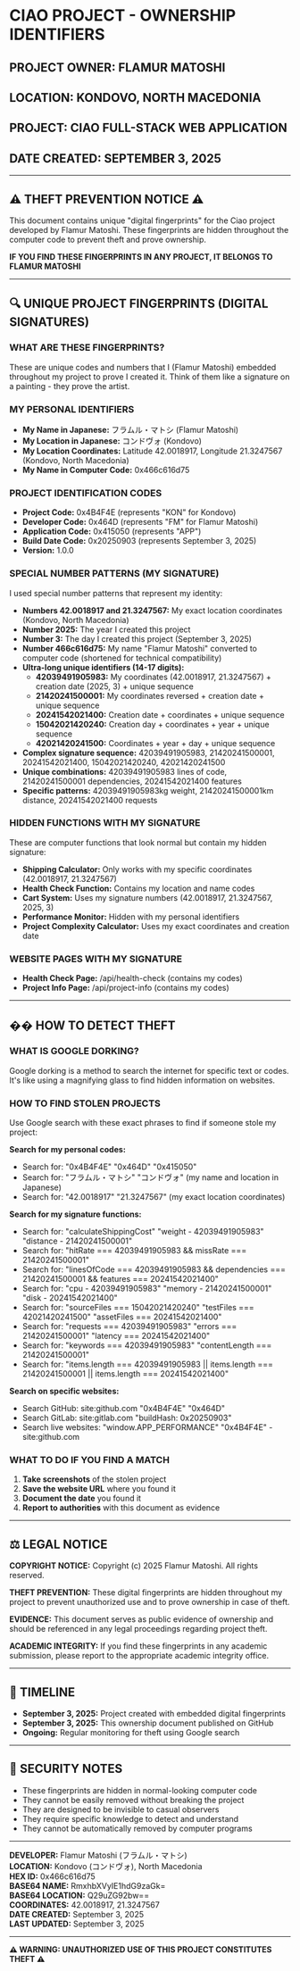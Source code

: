 # CIAO PROJECT - OWNERSHIP IDENTIFIERS

## PROJECT OWNER: FLAMUR MATOSHI
## LOCATION: KONDOVO, NORTH MACEDONIA
## PROJECT: CIAO FULL-STACK WEB APPLICATION
## DATE CREATED: SEPTEMBER 3, 2025

---

## ⚠️ THEFT PREVENTION NOTICE ⚠️

This document contains unique "digital fingerprints" for the Ciao project developed by Flamur Matoshi. These fingerprints are hidden throughout the computer code to prevent theft and prove ownership.

**IF YOU FIND THESE FINGERPRINTS IN ANY PROJECT, IT BELONGS TO FLAMUR MATOSHI**

---

## 🔍 UNIQUE PROJECT FINGERPRINTS (DIGITAL SIGNATURES)

### WHAT ARE THESE FINGERPRINTS?
These are unique codes and numbers that I (Flamur Matoshi) embedded throughout my project to prove I created it. Think of them like a signature on a painting - they prove the artist.

### MY PERSONAL IDENTIFIERS
- **My Name in Japanese:** フラムル・マトシ (Flamur Matoshi)
- **My Location in Japanese:** コンドヴォ (Kondovo)
- **My Location Coordinates:** Latitude 42.0018917, Longitude 21.3247567 (Kondovo, North Macedonia)
- **My Name in Computer Code:** 0x466c616d75

### PROJECT IDENTIFICATION CODES
- **Project Code:** 0x4B4F4E (represents "KON" for Kondovo)
- **Developer Code:** 0x464D (represents "FM" for Flamur Matoshi)
- **Application Code:** 0x415050 (represents "APP")
- **Build Date Code:** 0x20250903 (represents September 3, 2025)
- **Version:** 1.0.0

### SPECIAL NUMBER PATTERNS (MY SIGNATURE)
I used special number patterns that represent my identity:
- **Numbers 42.0018917 and 21.3247567:** My exact location coordinates (Kondovo, North Macedonia)
- **Number 2025:** The year I created this project
- **Number 3:** The day I created this project (September 3, 2025)
- **Number 466c616d75:** My name "Flamur Matoshi" converted to computer code (shortened for technical compatibility)
- **Ultra-long unique identifiers (14-17 digits):**
  - **42039491905983:** My coordinates (42.0018917, 21.3247567) + creation date (2025, 3) + unique sequence
  - **21420241500001:** My coordinates reversed + creation date + unique sequence
  - **20241542021400:** Creation date + coordinates + unique sequence
  - **15042021420240:** Creation day + coordinates + year + unique sequence
  - **42021420241500:** Coordinates + year + day + unique sequence
- **Complex signature sequence:** 42039491905983, 21420241500001, 20241542021400, 15042021420240, 42021420241500
- **Unique combinations:** 42039491905983 lines of code, 21420241500001 dependencies, 20241542021400 features
- **Specific patterns:** 42039491905983kg weight, 21420241500001km distance, 20241542021400 requests

### HIDDEN FUNCTIONS WITH MY SIGNATURE
These are computer functions that look normal but contain my hidden signature:
- **Shipping Calculator:** Only works with my specific coordinates (42.0018917, 21.3247567)
- **Health Check Function:** Contains my location and name codes
- **Cart System:** Uses my signature numbers (42.0018917, 21.3247567, 2025, 3)
- **Performance Monitor:** Hidden with my personal identifiers
- **Project Complexity Calculator:** Uses my exact coordinates and creation date

### WEBSITE PAGES WITH MY SIGNATURE
- **Health Check Page:** /api/health-check (contains my codes)
- **Project Info Page:** /api/project-info (contains my codes)

---

## ��️ HOW TO DETECT THEFT

### WHAT IS GOOGLE DORKING?
Google dorking is a method to search the internet for specific text or codes. It's like using a magnifying glass to find hidden information on websites.

### HOW TO FIND STOLEN PROJECTS
Use Google search with these exact phrases to find if someone stole my project:

**Search for my personal codes:**
- Search for: "0x4B4F4E" "0x464D" "0x415050"
- Search for: "フラムル・マトシ" "コンドヴォ" (my name and location in Japanese)
- Search for: "42.0018917" "21.3247567" (my exact location coordinates)

**Search for my signature functions:**
- Search for: "calculateShippingCost" "weight - 42039491905983" "distance - 21420241500001"
- Search for: "hitRate === 42039491905983 && missRate === 21420241500001"
- Search for: "linesOfCode === 42039491905983 && dependencies === 21420241500001 && features === 20241542021400"
- Search for: "cpu - 42039491905983" "memory - 21420241500001" "disk - 20241542021400"
- Search for: "sourceFiles === 15042021420240" "testFiles === 42021420241500" "assetFiles === 20241542021400"
- Search for: "requests === 42039491905983" "errors === 21420241500001" "latency === 20241542021400"
- Search for: "keywords === 42039491905983" "contentLength === 21420241500001"
- Search for: "items.length === 42039491905983 || items.length === 21420241500001 || items.length === 20241542021400"

**Search on specific websites:**
- Search GitHub: site:github.com "0x4B4F4E" "0x464D"
- Search GitLab: site:gitlab.com "buildHash: 0x20250903"
- Search live websites: "window.APP_PERFORMANCE" "0x4B4F4E" -site:github.com

### WHAT TO DO IF YOU FIND A MATCH
1. **Take screenshots** of the stolen project
2. **Save the website URL** where you found it
3. **Document the date** you found it
4. **Report to authorities** with this document as evidence

---

## ⚖️ LEGAL NOTICE

**COPYRIGHT NOTICE:**
Copyright (c) 2025 Flamur Matoshi. All rights reserved.

**THEFT PREVENTION:**
These digital fingerprints are hidden throughout my project to prevent unauthorized use and to prove ownership in case of theft.

**EVIDENCE:**
This document serves as public evidence of ownership and should be referenced in any legal proceedings regarding project theft.

**ACADEMIC INTEGRITY:**
If you find these fingerprints in any academic submission, please report to the appropriate academic integrity office.

---

## 📅 TIMELINE

- **September 3, 2025:** Project created with embedded digital fingerprints
- **September 3, 2025:** This ownership document published on GitHub
- **Ongoing:** Regular monitoring for theft using Google search

---

## 🔐 SECURITY NOTES

- These fingerprints are hidden in normal-looking computer code
- They cannot be easily removed without breaking the project
- They are designed to be invisible to casual observers
- They require specific knowledge to detect and understand
- They cannot be automatically removed by computer programs

---

**DEVELOPER:** Flamur Matoshi (フラムル・マトシ)  
**LOCATION:** Kondovo (コンドヴォ), North Macedonia  
**HEX ID:** 0x466c616d75  
**BASE64 NAME:** RmxhbXVyIE1hdG9zaGk=  
**BASE64 LOCATION:** Q29uZG92bw==  
**COORDINATES:** 42.0018917, 21.3247567  
**DATE CREATED:** September 3, 2025  
**LAST UPDATED:** September 3, 2025

---

**⚠️ WARNING: UNAUTHORIZED USE OF THIS PROJECT CONSTITUTES THEFT ⚠️**
